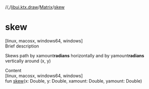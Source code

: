 //[.](../../index.md)/[libui.ktx.draw](../index.md)/[Matrix](index.md)/[skew](skew.md)



# skew  
[linux, macosx, windows64, windows]  
Brief description  


Skews path by xamount**radians** horizontally and by yamount**radians** vertically around (x, y)

  
  
  
Content  
[linux, macosx, windows64, windows]  
fun [skew](skew.md)(x: Double, y: Double, xamount: Double, yamount: Double)  



